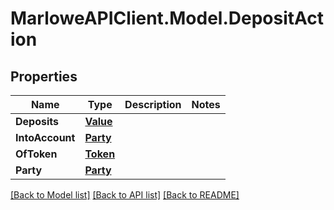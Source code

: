 # MarloweAPIClient.Model.DepositAction

## Properties

Name | Type | Description | Notes
------------ | ------------- | ------------- | -------------
**Deposits** | [**Value**](Value.md) |  | 
**IntoAccount** | [**Party**](Party.md) |  | 
**OfToken** | [**Token**](Token.md) |  | 
**Party** | [**Party**](Party.md) |  | 

[[Back to Model list]](../README.md#documentation-for-models) [[Back to API list]](../README.md#documentation-for-api-endpoints) [[Back to README]](../README.md)


